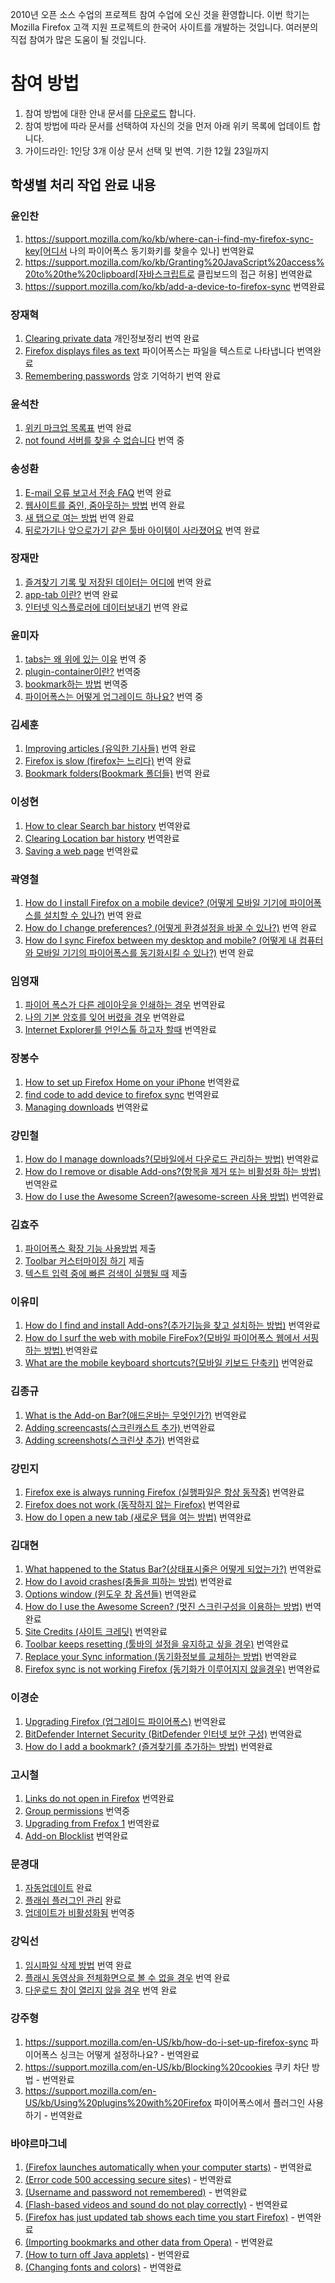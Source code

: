 2010년 오픈 소스 수업의 프로젝트 참여 수업에 오신 것을 환영합니다. 이번 학기는 Mozilla Firefox 고객 지원 프로젝트의 한국어 사이트를 개발하는 것입니다. 여러분의 직접 참여가 많은 도움이 될 것입니다.

# 참여 방법 #
  1. 참여 방법에 대한 안내 문서를 [다운로드](http://open-source-class.googlecode.com/files/MozillaSumo-Korea.pdf) 합니다.
  1. 참여 방법에 따라 문서를 선택하여 자신의 것을 먼저 아래 위키 목록에 업데이트 합니다.
  1. 가이드라인: 1인당 3개 이상 문서 선택 및 번역. 기한 12월 23일까지

## 학생별 처리 작업 완료 내용 ##
### 윤인찬 ###
  1. https://support.mozilla.com/ko/kb/where-can-i-find-my-firefox-sync-key[어디서 나의 파이어폭스 동기화키를 찾을수 있나] 번역완료
  1. https://support.mozilla.com/ko/kb/Granting%20JavaScript%20access%20to%20the%20clipboard[자바스크립트로 클립보드의 접근 허용] 번역완료
  1. https://support.mozilla.com/ko/kb/add-a-device-to-firefox-sync 번역완료

### 장재혁 ###
  1. [Clearing private data](https://support.mozilla.com/ko/kb/%EA%B0%9C%EC%9D%B8%EC%A0%95%EB%B3%B4%20%EC%B2%AD%EC%86%8C%ED%95%98%EA%B8%B0/revision/6913) 개인정보정리 번역 완료
  1. [Firefox displays files as text](https://support.mozilla.com/ko/kb/Firefox%20displays%20files%20as%20text/revision/6918) 파이어폭스는 파일을 텍스트로 나타냅니다 번역완료
  1. [Remembering passwords](https://support.mozilla.com/ko/kb/Remembering%20passwords/revision/6956) 암호 기억하기 번역 완료

### 윤석찬 ###
  1. [위키 마크업 목록표](https://support.mozilla.com/ko/kb/markup-chart) 번역 완료
  1. [not found 서버를 찾을 수 없습니다](https://support.mozilla.com/ko/kb/Server) 번역 중

### 송성환 ###
  1. [E-mail 오류 보고서 전송 FAQ](https://support.mozilla.com/en-US/kb/crash-report-email-faq) 번역 완료
  1. [웹사이트를 줌인, 줌아웃하는 방법](https://support.mozilla.com/en-US/kb/zoom-in-and-out) 번역 완료
  1. [새 탭으로 여는 방법](https://support.mozilla.com/en-US/kb/open-new-tab) 번역 완료
  1. [뒤로가기나 앞으로가기 같은 툴바 아이템이 사라졌어요](https://support.mozilla.com/en-US/kb/Back%20and%20forward%20or%20other%20toolbar%20items%20are%20missing/translate) 번역 완료

### 장재만 ###
  1. [즐겨찾기 기록 및 저장된 데이터는 어디에](https://support.mozilla.com/en-US/kb/Where%20are%20my%20bookmarks%20history%20and%20other%20data%20stored) 번역 완료
  1. [app-tab 이란?](https://support.mozilla.com/en-US/kb/what-are-app-tabs) 번역 완료
  1. [인터넷 익스플로러에 데이터보내기](https://support.mozilla.com/en-US/kb/Exporting%20data%20to%20Internet%20Explorer) 번역 완료

### 윤미자 ###
  1. [tabs는 왜 위에 있는 이유](https://support.mozilla.com/ko/kb/why-are-tabs-top) 번역 중
  1. [plugin-container이란?](https://support.mozilla.com/ko/kb/What%20is%20plugin-container) 번역중
  1. [bookmark하는 방법](https://support.mozilla.com/ko/kb/how-do-i-add-bookmark) 번역중
  1. [파이어폭스는 어떻게 업그레이드 하나요?](https://support.mozilla.com/ko/kb/upgrade-firefox) 번역 중

### 김세훈 ###

  1. [Improving articles (유익한 기사들)](https://support.mozilla.com/ko/kb/Improving%20articles) 번역 완료
  1. [Firefox is slow (firefox는 느리다)](https://support.mozilla.com/ko/kb/Firefox%20is%20slow) 번역 완료
  1. [Bookmark folders(Bookmark 폴더들)](https://support.mozilla.com/ko/kb/Bookmark%20folders) 번역 완료

### 이성현 ###
  1. [How to clear Search bar history](https://support.mozilla.com/ko/kb/How%20to%20clear%20Search%20bar%20history/translate) 번역완료
  1. [Clearing Location bar history](https://support.mozilla.com/ko/kb/Clearing%20Location%20bar%20history/translate) 번역완료
  1. [Saving a web page](https://support.mozilla.com/ko/kb/Saving%20a%20web%20page/translate) 번역완료

### 곽영철 ###
  1. [How do I install Firefox on a mobile device? (어떻게 모바일 기기에 파이어폭스를 설치할 수 있나?)](https://support.mozilla.com/ko/kb/install-firefox-mobile) 번역 완료
  1. [How do I change preferences? (어떻게 환경설정을 바꿀 수 있나?)](https://support.mozilla.com/ko/kb/change-preferences) 번역 완료
  1. [How do I sync Firefox between my desktop and mobile? (어떻게 내 컴퓨터와 모바일 기기의 파이어폭스를 동기화시킬 수 있나?)](https://support.mozilla.com/ko/kb/sync-firefox-between-desktop-and-mobile) 번역 완료

### 임영재 ###
  1. [파이어 폭스가 다른 레이아웃을 인쇄하는 경우](https://support.mozilla.com/ko/kb/Firefox%20prints%20pages%20in%20a%20different%20layout) 번역완료
  1. [나의 기본 암호를 잊어 버렸을 경우](https://support.mozilla.com/ko/kb/Forgot%20my%20master%20password/history) 번역완료
  1. [Internet Explorer를 언인스톨 하고자 할때](https://support.mozilla.com/ko/kb/installing%20Internet%20Explorer) 번역완료

### 장봉수 ###
  1. [How to set up Firefox Home on your iPhone](https://support.mozilla.com/en-US/kb/How%20to%20set%20up%20Firefox%20Home%20on%20your%20iPhone) 번역완료
  1. [find code to add device to firefox  sync](https://support.mozilla.com/en-US/kb/find-code-to-add-device-to-firefox-sync) 번역완료
  1. [Managing downloads](https://support.mozilla.com/en-US/kb/Managing%20downloads) 번역완료
### 강민철 ###
  1. [How do I manage downloads?(모바일에서 다운로드 관리하는 방법)](https://support.mozilla.com/en-US/kb/manage-downloads) 번역완료
  1. [How do I remove or disable Add-ons?(항목을 제거 또는 비활성화 하는 방법)](https://support.mozilla.com/en-US/kb/remove-or-disable-add-ons) 번역완료
  1. [How do I use the Awesome Screen?(awesome-screen 사용 방법)](https://support.mozilla.com/en-US/kb/how-do-i-use-awesome-screen) 번역완료

### 김효주 ###
  1. [파이어폭스 확장 기능 사용방법](https://support.mozilla.com/ko/kb/Using%20extensions%20with%20Firefox) 제출
  1. [Toolbar 커스터마이징 하기](https://support.mozilla.com/ko/kb/How%20to%20customize%20the%20toolbar) 제출
  1. [텍스트 입력 중에 빠른 검색이 실행될 때](https://support.mozilla.com/ko/kb/Quick%20find%20bar%20opens%20when%20typing%20in%20text%20fields) 제출

### 이유미 ###
  1. [How do I find and install Add-ons?(추가기능을 찾고 설치하는 방법)](https://support.mozilla.com/ko/kb/find-and-install-add-ons) 번역완료
  1. [How do I surf the web with mobile FireFox?(모바일 파이어폭스 웹에서 서핑하는 방법) ](https://support.mozilla.com/ko/kb/surf-web-with-mobile-firefox) 번역완료
  1. [What are the mobile keyboard shortcuts?(모바일 키보드 단축키)](https://support.mozilla.com/ko/kb/mobile-keyboard-shortcuts) 번역완료

### 김종규 ###
  1. [What is the Add-on Bar?(애드온바는 무엇인가?)](https://support.mozilla.com/en-US/kb/what-add-bar) 번역완료
  1. [Adding screencasts(스크린캐스트 추가) ](https://support.mozilla.com/en-US/kb/Adding%20screencasts) 번역완료
  1. [Adding screenshots(스크린샷 추가)](https://support.mozilla.com/en-US/kb/Adding%20screenshots) 번역완료

### 강민지 ###
  1. [Firefox exe is always running Firefox (실행파일은 항상 동작중)](https://support.mozilla.com/ko/kb/Firefox%20exe%20is%20always%20running) 번역완료
  1. [Firefox does not work (동작하지 않는 Firefox)](https://support.mozilla.com/ko/kb/Firefox%20does%20not%20work) 번역완료
  1. [How do I open a new tab (새로운 탭을 여는 방법)](https://support.mozilla.com/ko/kb/open-new-tab) 번역완료

### 김대현 ###
  1. [What happened to the Status Bar?(상태표시줄은 어떻게 되었는가?)](https://support.mozilla.com/ko/kb/what-happened-status-bar/revision/6925) 번역완료
  1. [How do I avoid crashes(충돌을 피하는 방법)](https://support.mozilla.com/ko/kb/avoid-crashes/revision/6922) 번역완료
  1. [Options window (윈도우 창 옵션들)](https://support.mozilla.com/ko/kb/Options%20window/revision/6929)  번역완료
  1. [How do I use the Awesome Screen? (멋진 스크린구성을 이용하는 방법)](https://support.mozilla.com/ko/kb/how-do-i-use-awesome-screen/revision/6932) 번역완료
  1. [Site Credits (사이트 크레딧)](https://support.mozilla.com/en-US/kb/site-credits) 번역완료
  1. [Toolbar keeps resetting (툴바의 설정을 유지하고 싶을 경우)](https://support.mozilla.com/en-US/kb/Toolbar%20keeps%20resetting) 번역완료
  1. [Replace your Sync information (동기화정보를 교체하는 방법)](https://support.mozilla.com/en-US/kb/Replace%20your%20Sync%20information) 번역완료
  1. [Firefox sync is not working Firefox (동기화가 이루어지지 않을경우)](https://support.mozilla.com/en-US/kb/Firefox%20Sync%20is%20not%20working) 번역완료



### 이경순 ###
  1. [Upgrading Firefox (업그레이드 파이어폭스)](https://support.mozilla.com/ko/kb/Upgrading%20Firefox) 번역완료
  1. [BitDefender Internet Security (BitDefender 인터넷 보안 구성)](https://support.mozilla.com/ko/kb/Configuring%20BitDefender%20Internet%20Security) 번역완료
  1. [How do I add a bookmark? (즐겨찾기를 추가하는 방법)](https://support.mozilla.com/ko/kb/how-do-i-add-bookmark) 번역완료

### 고시철 ###
  1. [Links do not open in Firefox](https://support.mozilla.com/ko/kb/Links%20do%20not%20open%20in%20Firefox) 번역완료
  1. [Group permissions](https://support.mozilla.com/ko/kb/Group%20permissions) 번역중
  1. [Upgrading from Frefox 1](https://support.mozilla.com/ko/kb/Upgrading%20from%20Firefox%201) 번역완료
  1. [Add-on Blocklist](https://support.mozilla.com/ko/kb/Add-ons%20Blocklist) 번역완료

### 문경대 ###

  1. [자동업데이트](https://support.mozilla.com/en-US/kb/Updating%20Firefox#w_automatic-updates) 완료
  1. [플래쉬 플러그인 관리](https://support.mozilla.com/en-US/kb/Managing%20the%20Flash%20plugin) 완료
  1. [업데이트가 비활성화됨](https://support.mozilla.com/en-US/kb/Check%20for%20Updates%20is%20disabled) 번역중

### 강익선 ###
  1. [임시파일 삭제 방법](https://support.mozilla.com/en-US/kb/How%20to%20clear%20the%20cache) 번역 완료
  1. [플래시 동영상을 전체화면으로 볼 수 없을 경우](https://support.mozilla.com/en-US/kb/Cannot%20view%20full%20screen%20Flash%20videos) 번역 완료
  1. [다운로드 창이 열리지 않을 경우](https://support.mozilla.com/en-US/kb/Downloads%20window%20does%20not%20open) 번역 완료

### 강주형 ###
  1. https://support.mozilla.com/en-US/kb/how-do-i-set-up-firefox-sync 파이어폭스 싱크는 어떻게 설정하나요? - 번역완료
  1. https://support.mozilla.com/en-US/kb/Blocking%20cookies 쿠키 차단 방법 - 번역완료
  1. https://support.mozilla.com/en-US/kb/Using%20plugins%20with%20Firefox 파이어폭스에서 플러그인 사용하기 - 번역완료

### 바야르마그네 ###
  1. [(Firefox launches automatically when your computer starts)](https://support.mozilla.com/mn/kb/firefox-n-kompyuter-asahad-avtomataar-ajilladag) - 번역완료
  1. [(Error code 500 accessing secure sites)](https://support.mozilla.com/mn/kb/aldaany-kod-500-ayuulgj-sajt-nevtreh) - 번역완료
  1. [(Username and password not remembered)](https://support.mozilla.com/mn/kb/hereglegchijn-ner-bolon-nuuc-g-sanagdahgj-bajna) - 번역완료
  1. [(Flash-based videos and sound do not play correctly)](https://support.mozilla.com/mn/kb/flash-bichleg-bolon-duu-zv-yavahgj-bajna) - 번역완료
  1. [(Firefox has just updated tab shows each time you start Firefox)](https://support.mozilla.com/mn/kb/firefox-g-ehlleh-bolgond-garch-irdeg-firefox-dngzh) - 번역완료
  1. [(Importing bookmarks and other data from Opera)](https://support.mozilla.com/mn/kb/opera-gas-bookmarks-yumuu-r-ggdl-oruulah) - 번역완료
  1. [(How to turn off Java applets)](https://support.mozilla.com/mn/kb/java-applets-g-herhen-untraah-ve) - 번역완료
  1. [(Changing fonts and colors)](https://support.mozilla.com/mn/kb/segijn-hev-bolon-ngijg-solih) - 번역완료